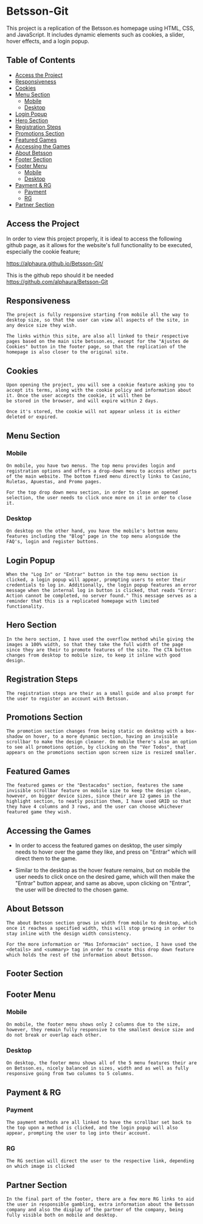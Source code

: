 # Betsson-Git

<!-- Project information -->

This project is a replication of the Betsson.es homepage using HTML, CSS, and JavaScript. It includes dynamic elements such as cookies, a slider, hover effects, and a login popup.

## Table of Contents

- [Access the Project](#access-the-project)
- [Responsiveness](#responsiveness)
- [Cookies](#cookies)
- [Menu Section](#menu-section)
  - [Mobile](#mobile)
  - [Desktop](#desktop)
- [Login Popup](#login)
- [Hero Section](#hero-section)
- [Registration Steps](#registration-steps)
- [Promotions Section](#promotions-section)
- [Featured Games](#featured-games)
- [Accessing the Games](#accessing-the-games)
- [About Betsson](#about-betsson)
- [Footer Section](#footer-section)
- [Footer Menu](#footer-menu)
  - [Mobile](#mobile)
  - [Desktop](#desktop)
- [Payment & RG](#payment--rg)
  - [Payment](#payment)
  - [RG](#rg)
- [Partner Section](#partner-section)

## Access the Project

In order to view this project properly, it is ideal to access the following github page, as it allows for the website's full functionality to be executed, especially the cookie feature;

https://alphaura.github.io/Betsson-Git/

This is the github repo should it be needed https://github.com/alphaura/Betsson-Git

## Responsiveness

    The project is fully responsive starting from mobile all the way to desktop size, so that the user can view all aspects of the site, in any device size they wish.

    The links within this site, are also all linked to their respective pages based on the main site betsson.es, except for the "Ajustes de Cookies" button in the footer page, so that the replication of the homepage is also closer to the original site.

## Cookies

    Upon opening the project, you will see a cookie feature asking you to accept its terms, along with the cookie policy and information about it. Once the user accepts the cookie, it will then be
    be stored in the browser, and will expire within 2 days.

    Once it's stored, the cookie will not appear unless it is either deleted or expired.

## Menu Section

### Mobile

    On mobile, you have two menus. The top menu provides login and registration options and offers a drop-down menu to access other parts of the main website. The bottom fixed menu directly links to Casino, Ruletas, Apuestas, and Promo pages.

    For the top drop down menu section, in order to close an opened selection, the user needs to click once more on it in order to close it.

### Desktop

    On desktop on the other hand, you have the mobile's bottom menu features including the "Blog" page in the top menu alongside the FAQ's, login and register buttons.

## Login Popup

    When the "Log In" or "Entrar" button in the top menu section is clicked, a login popup will appear, prompting users to enter their credentials to log in. Additionally, the login popup features an error message when the internal log in button is clicked, that reads "Error: Action cannot be completed, no server found." This message serves as a reminder that this is a replicated homepage with limited functionality.

## Hero Section

    In the hero section, I have used the overflow method while giving the images a 100% width, so that they take the full width of the page since they are their to promote features of the site. The CTA button changes from desktop to mobile size, to keep it inline with good design.

## Registration Steps

    The registration steps are their as a small guide and also prompt for the user to register an account with Betsson.

## Promotions Section

    The promotion section changes from being static on desktop with a box-shadow on hover, to a more dynamic section, having an invisible scrollbar to make the design cleaner. On mobile there's also an option to see all promotions option, by clicking on the "Ver Todos", that appears on the promotions section upon screen size is resized smaller.

## Featured Games

    The featured games or the "Destacados" section, features the same invisible scrollbar feature on mobile size to keep the design clean, however, on bigger device sizes, since their are 12 games in the highlight section, to neatly position them, I have used GRID so that they have 4 columns and 3 rows, and the user can choose whichever featured game they wish.

## Accessing the Games

- In order to access the featured games on desktop, the user simply needs to hover over the game they like, and press on "Entrar" which will direct them to the game.

- Similar to the desktop as the hover feature remains, but on mobile the user needs to click once on the desired game, which will then make the "Entrar" button appear, and same as above, upon clicking on "Entrar", the user will be directed to the chosen game.

## About Betsson

    The about Betsson section grows in width from mobile to desktop, which once it reaches a specified width, this will stop growing in order to stay inline with the design width consistency.

    For the more information or "Mas Información" section, I have used the <details> and <summary> tag in order to create this drop down feature which holds the rest of the information about Betsson.

## Footer Section

## Footer Menu

### Mobile

    On mobile, the footer menu shows only 2 columns due to the size, however, they remain fully responsive to the smallest device size and do not break or overlap each other.

### Desktop

    On desktop, the footer menu shows all of the 5 menu features their are on Betsson.es, nicely balanced in sizes, width and as well as fully responsive going from two columns to 5 columns.

## Payment & RG

### Payment

    The payment methods are all linked to have the scrollbar set back to the top upon a method is clicked, and the login popup will also appear, prompting the user to log into their account.

### RG

    The RG section will direct the user to the respective link, depending on which image is clicked

## Partner Section

    In the final part of the footer, there are a few more RG links to aid the user in responsible gambling, extra information about the Betsson company and also the display of the partner of the company, being fully visible both on mobile and desktop.
